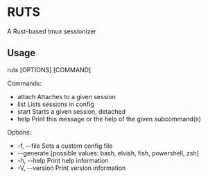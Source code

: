 # RUTS
A Rust-based tmux sessionizer

## Usage 
ruts [OPTIONS] [COMMAND]

Commands:
- attach  Attaches to a given session
- list    Lists sessions in config
- start   Starts a given session, detached
- help    Print this message or the help of the given subcommand(s)

Options:
- -f, --file <FILE>           Sets a custom config file
- --generate <GENERATOR>      [possible values: bash, elvish, fish, powershell, zsh]
- -h, --help                  Print help information
- -V, --version               Print version information

